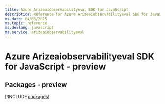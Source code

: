 ```yaml
---
title: Azure Arizeaiobservabilityeval SDK for JavaScript
description: Reference for Azure Arizeaiobservabilityeval SDK for JavaScript
ms.date: 04/03/2025
ms.topic: reference
ms.devlang: javascript
ms.service: arizeaiobservabilityeval
---
```

# Azure Arizeaiobservabilityeval SDK for JavaScript - preview
## Packages - preview
[!INCLUDE [packages](arizeaiobservabilityeval-index.md)]